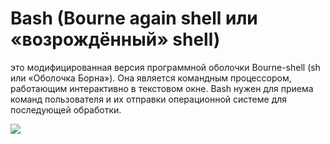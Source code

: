 <h1>Bash (Bourne again shell или «возрождённый» shell)</h1> 
<p>это модифицированная версия программной оболочки Bourne-shell (sh или «Оболочка Борна»). Она является командным процессором, работающим интерактивно в текстовом окне. Bash нужен для приема команд пользователя и их отправки операционной системе для последующей обработки.</p>
<img src='https://user-images.githubusercontent.com/101027445/209971945-30782d52-cdcf-4096-b781-5c1abce883a7.png'>
